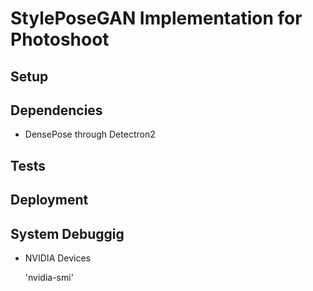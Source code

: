 # StylePoseGAN Implementation for Photoshoot

## Setup

## Dependencies

- DensePose through Detectron2

## Tests

## Deployment


## System Debuggig

- NVIDIA Devices

    'nvidia-smi'